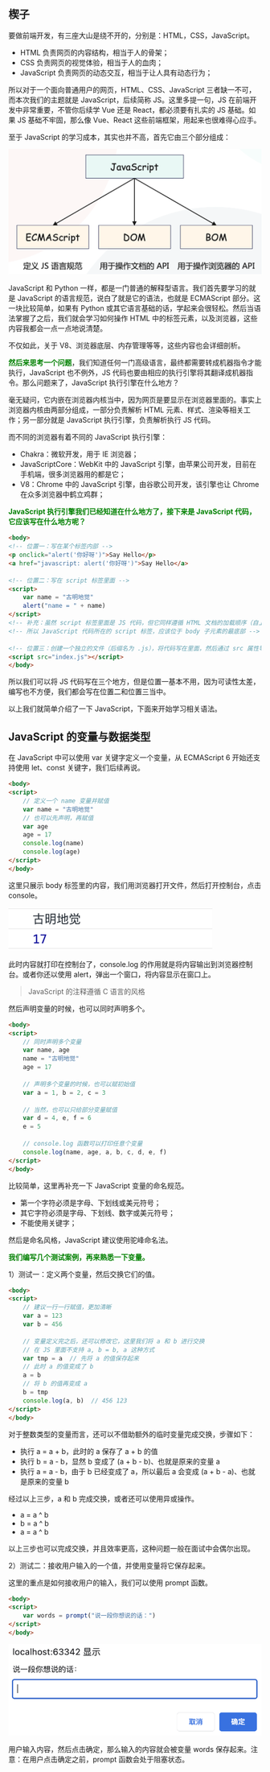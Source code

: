 ## 楔子

要做前端开发，有三座大山是绕不开的，分别是：HTML，CSS，JavaScript。

+ HTML 负责网页的内容结构，相当于人的骨架；
+ CSS 负责网页的视觉体验，相当于人的血肉；
+ JavaScript 负责网页的动态交互，相当于让人具有动态行为；

所以对于一个面向普通用户的网页，HTML、CSS、JavaScript 三者缺一不可，而本次我们的主题就是 JavaScript，后续简称 JS。这里多提一句，JS 在前端开发中非常重要，不管你后续学 Vue 还是 React，都必须要有扎实的 JS 基础。如果 JS 基础不牢固，那么像 Vue、React 这些前端框架，用起来也很难得心应手。

至于 JavaScript 的学习成本，其实也并不高，首先它由三个部分组成：

![](pic/1.png)

JavaScript 和 Python 一样，都是一门普通的解释型语言。我们首先要学习的就是 JavaScript 的语言规范，说白了就是它的语法，也就是 ECMAScript 部分。这一块比较简单，如果有 Python 或其它语言基础的话，学起来会很轻松。然后当语法掌握了之后，我们就会学习如何操作 HTML 中的标签元素，以及浏览器，这些内容我都会一点一点地说清楚。

不仅如此，关于 V8、浏览器底层、内存管理等等，这些内容也会详细剖析。

<font color="green">**然后来思考一个问题**</font>，我们知道任何一门高级语言，最终都需要转成机器指令才能执行，JavaScript 也不例外，JS 代码也要由相应的执行引擎将其翻译成机器指令。那么问题来了，JavaScript 执行引擎在什么地方？

毫无疑问，它内嵌在浏览器内核当中，因为网页是要显示在浏览器里面的。事实上浏览器内核由两部分组成，一部分负责解析 HTML 元素、样式、渲染等相关工作；另一部分就是 JavaScript 执行引擎，负责解析执行 JS 代码。

而不同的浏览器有着不同的 JavaScript 执行引擎：

+ Chakra：微软开发，用于 IE 浏览器；
+ JavaScriptCore：WebKit 中的 JavaScript 引擎，由苹果公司开发，目前在手机端，很多浏览器用的都是它；
+ V8：Chrome 中的 JavaScript 引擎，由谷歌公司开发，该引擎也让 Chrome 在众多浏览器中鹤立鸡群；

<font color="green">**JavaScript 执行引擎我们已经知道在什么地方了，接下来是 JavaScript 代码，它应该写在什么地方呢？**</font>

~~~html
<body>
<!-- 位置一：写在某个标签内部 -->
<p onclick="alert('你好呀')">Say Hello</p>
<a href="javascript: alert('你好呀')">Say Hello</a>

<!-- 位置二：写在 script 标签里面 -->
<script>
    var name = "古明地觉"
    alert("name = " + name)
</script>
<!-- 补充：虽然 script 标签里面是 JS 代码，但它同样遵循 HTML 文档的加载顺序（自上而下） -->  
<!-- 所以 JavaScript 代码所在的 script 标签，应该位于 body 子元素的最底部 -->  

<!-- 位置三：创建一个独立的文件（后缀名为 .js），将代码写在里面，然后通过 src 属性导入进来 -->
<script src="index.js"></script>
</body>
~~~

所以我们可以将 JS 代码写在三个地方，但是位置一基本不用，因为可读性太差，编写也不方便，我们都会写在位置二和位置三当中。

以上我们就简单介绍了一下 JavaScript，下面来开始学习相关语法。

## JavaScript 的变量与数据类型

在 JavaScript 中可以使用 var 关键字定义一个变量，从 ECMAScript 6 开始还支持使用 let、const 关键字，我们后续再说。

~~~html
<body>
<script>
    // 定义一个 name 变量并赋值
    var name = "古明地觉"
    // 也可以先声明，再赋值
    var age
    age = 17
    console.log(name)
    console.log(age)
</script>
</body>
~~~

这里只展示 body 标签里的内容，我们用浏览器打开文件，然后打开控制台，点击 console。

![](pic/2.png)

此时内容就打印在控制台了，console.log 的作用就是将内容输出到浏览器控制台。或者你还以使用 alert，弹出一个窗口，将内容显示在窗口上。

> JavaScript 的注释遵循 C 语言的风格

然后声明变量的时候，也可以同时声明多个。

~~~html
<body>
<script>
    // 同时声明多个变量
    var name, age
    name = "古明地觉"
    age = 17
    
    // 声明多个变量的时候，也可以赋初始值
    var a = 1, b = 2, c = 3
    
    // 当然，也可以只给部分变量赋值
    var d = 4, e, f = 6
    e = 5
    
    // console.log 函数可以打印任意个变量
    console.log(name, age, a, b, c, d, e, f)
</script>
</body>
~~~

比较简单，这里再补充一下 JavaScript 变量的命名规范。

+ 第一个字符必须是字母、下划线或美元符号；
+ 其它字符必须是字母、下划线、数字或美元符号；
+ 不能使用关键字；

然后是命名风格，JavaScript 建议使用驼峰命名法。

<font color="green">**我们编写几个测试案例，再来熟悉一下变量。**</font>

1）测试一：定义两个变量，然后交换它们的值。

~~~html
<body>
<script>
    // 建议一行一行赋值，更加清晰
    var a = 123
    var b = 456

    // 变量定义完之后，还可以修改它，这里我们将 a 和 b 进行交换
    // 在 JS 里面不支持 a, b = b, a 这种方式
    var tmp = a  // 先将 a 的值保存起来
    // 此时 a 的值变成了 b
    a = b   
    // 将 b 的值再变成 a
    b = tmp 
    console.log(a, b)  // 456 123
</script>
</body>
~~~

对于整数类型的变量而言，还可以不借助额外的临时变量完成交换，步骤如下：

+ 执行 a = a + b，此时的 a 保存了 a + b 的值
+ 执行 b = a - b，显然 b 变成了 (a + b - b)、也就是原来的变量 a
+ 执行 a = a - b，由于 b 已经变成了 a，所以最后 a 会变成 (a + b - a)、也就是原来的变量 b

经过以上三步，a 和 b 完成交换，或者还可以使用异或操作。

+ a = a ^ b
+ b = a ^ b
+ a = a ^ b

以上三步也可以完成交换，并且效率更高，这种问题一般在面试中会偶尔出现。

2）测试二：接收用户输入的一个值，并使用变量将它保存起来。

这里的重点是如何接收用户的输入，我们可以使用 prompt 函数。

~~~html
<body>
<script>
    var words = prompt("说一段你想说的话：")
</script>
</body>
~~~

![](pic/3.png)

用户输入内容，然后点击确定，那么输入的内容就会被变量 words 保存起来。注意：在用户点击确定之前，prompt 函数会处于阻塞状态。









































































































































